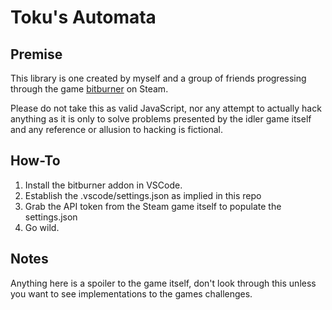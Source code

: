 # Toku's Automata

## Premise

This library is one created by myself and a group of friends progressing through the game [bitburner](https://danielyxie.github.io/bitburner/) on Steam.

Please do not take this as valid JavaScript, nor any attempt to actually hack anything as it is only to solve problems presented by the idler game itself and any reference or allusion to hacking is fictional.

## How-To

1. Install the bitburner addon in VSCode.
1. Establish the .vscode/settings.json as implied in this repo
1. Grab the API token from the Steam game itself to populate the settings.json
1. Go wild.

## Notes

Anything here is a spoiler to the game itself, don't look through this unless you want to see implementations to the games challenges.